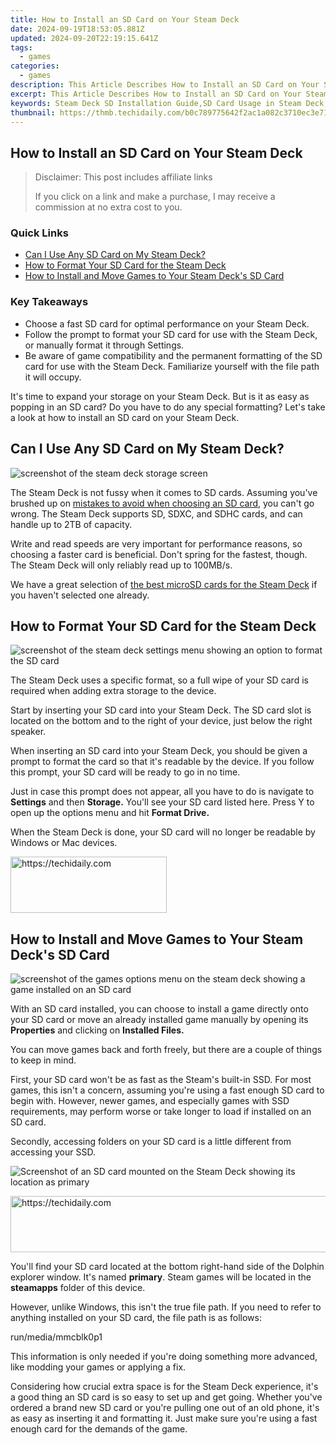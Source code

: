 ```yaml
---
title: How to Install an SD Card on Your Steam Deck
date: 2024-09-19T18:53:05.881Z
updated: 2024-09-20T22:19:15.641Z
tags:
  - games
categories:
  - games
description: This Article Describes How to Install an SD Card on Your Steam Deck
excerpt: This Article Describes How to Install an SD Card on Your Steam Deck
keywords: Steam Deck SD Installation Guide,SD Card Usage in Steam Deck,Setting Up SD Card for Deck,Steam Deck,SD Inserting on Steam Handheld,Step-by-Step Deck SD Setup,Enhancing Steam Deck with SD Card
thumbnail: https://thmb.techidaily.com/b0c789775642f2ac1a082c3710ec3e71a5c2db92094d509f8f2ac2b5d87390af.jpg
---
```


## How to Install an SD Card on Your Steam Deck

>  Disclaimer: This post includes affiliate links
>
>  If you click on a link and make a purchase, I may receive a commission at no extra cost to you.
>

### Quick Links

* [Can I Use Any SD Card on My Steam Deck?](#can-i-use-any-sd-card-on-my-steam-deck)
* [How to Format Your SD Card for the Steam Deck](#how-to-format-your-sd-card-for-the-steam-deck)
* [How to Install and Move Games to Your Steam Deck's SD Card](#how-to-install-and-move-games-to-your-steam-deck-39-s-sd-card)

### Key Takeaways

* Choose a fast SD card for optimal performance on your Steam Deck.
* Follow the prompt to format your SD card for use with the Steam Deck, or manually format it through Settings.
* Be aware of game compatibility and the permanent formatting of the SD card for use with the Steam Deck. Familiarize yourself with the file path it will occupy.

 It's time to expand your storage on your Steam Deck. But is it as easy as popping in an SD card? Do you have to do any special formatting? Let's take a look at how to install an SD card on your Steam Deck.

## Can I Use Any SD Card on My Steam Deck?

![screenshot of the steam deck storage screen](https://static1.makeuseofimages.com/wordpress/wp-content/uploads/2023/12/screenshot_of_steam_deck_storage_screen.jpg)

 The Steam Deck is not fussy when it comes to SD cards. Assuming you've brushed up on [mistakes to avoid when choosing an SD card](https://www.makeuseof.com/tag/5-mistakes-avoid-buying-next-microsd-card/), you can't go wrong. The Steam Deck supports SD, SDXC, and SDHC cards, and can handle up to 2TB of capacity.

 Write and read speeds are very important for performance reasons, so choosing a faster card is beneficial. Don't spring for the fastest, though. The Steam Deck will only reliably read up to 100MB/s.

 We have a great selection of [the best microSD cards for the Steam Deck](https://www.makeuseof.com/best-microsd-cards-steam-deck/) if you haven't selected one already.

## How to Format Your SD Card for the Steam Deck

![screenshot of the steam deck settings menu showing an option to format the SD card](https://static1.makeuseofimages.com/wordpress/wp-content/uploads/2023/12/screenshot_of_steam_deck_sd_format_option.jpg)

 The Steam Deck uses a specific format, so a full wipe of your SD card is required when adding extra storage to the device.

 Start by inserting your SD card into your Steam Deck. The SD card slot is located on the bottom and to the right of your device, just below the right speaker.

 When inserting an SD card into your Steam Deck, you should be given a prompt to format the card so that it's readable by the device. If you follow this prompt, your SD card will be ready to go in no time.

 Just in case this prompt does not appear, all you have to do is navigate to **Settings** and then **Storage.** You'll see your SD card listed here. Press Y to open up the options menu and hit **Format Drive.**

 When the Steam Deck is done, your SD card will no longer be readable by Windows or Mac devices.

<!-- affiliate ads begin -->
<a href="https://bluettius.sjv.io/c/5597632/2139120/17108" target="_top" id="2139120">
  <img src="//a.impactradius-go.com/display-ad/17108-2139120" border="0" alt="https://techidaily.com" width="250" height="90"/>
</a>
<img height="0" width="0" src="https://bluettius.sjv.io/i/5597632/2139120/17108" style="position:absolute;visibility:hidden;" border="0" />
<!-- affiliate ads end -->

## How to Install and Move Games to Your Steam Deck's SD Card

![screenshot of the games options menu on the steam deck showing a game installed on an SD card](https://static1.makeuseofimages.com/wordpress/wp-content/uploads/2023/12/screenshot_of_steam_deck_game_options_sd_card.jpg)

 With an SD card installed, you can choose to install a game directly onto your SD card or move an already installed game manually by opening its **Properties** and clicking on **Installed Files.**

 You can move games back and forth freely, but there are a couple of things to keep in mind.

 First, your SD card won't be as fast as the Steam's built-in SSD. For most games, this isn't a concern, assuming you're using a fast enough SD card to begin with. However, newer games, and especially games with SSD requirements, may perform worse or take longer to load if installed on an SD card.

 Secondly, accessing folders on your SD card is a little different from accessing your SSD.

![Screenshot of an SD card mounted on the Steam Deck showing its location as primary](https://static1.makeuseofimages.com/wordpress/wp-content/uploads/2023/12/screenshot_of_primary_sd_card_location_on_steam_deck.jpg)

<!-- affiliate ads begin -->
<a href="https://appsumo.8odi.net/c/5597632/2043618/7443" target="_top" id="2043618">
  <img src="//a.impactradius-go.com/display-ad/7443-2043618" border="0" alt="https://techidaily.com" width="728" height="90"/>
</a>
<img height="0" width="0" src="https://appsumo.8odi.net/i/5597632/2043618/7443" style="position:absolute;visibility:hidden;" border="0" />
<!-- affiliate ads end -->

 You'll find your SD card located at the bottom right-hand side of the Dolphin explorer window. It's named **primary**. Steam games will be located in the **steamapps** folder of this device.

 However, unlike Windows, this isn't the true file path. If you need to refer to anything installed on your SD card, the file path is as follows:

run/media/mmcblk0p1

 This information is only needed if you're doing something more advanced, like modding your games or applying a fix.

 Considering how crucial extra space is for the Steam Deck experience, it's a good thing an SD card is so easy to set up and get going. Whether you've ordered a brand new SD card or you're pulling one out of an old phone, it's as easy as inserting it and formatting it. Just make sure you're using a fast enough card for the demands of the game.

<ins class="adsbygoogle"
     style="display:block"
     data-ad-format="autorelaxed"
     data-ad-client="ca-pub-7571918770474297"
     data-ad-slot="1223367746"></ins>

<ins class="adsbygoogle"
     style="display:block"
     data-ad-client="ca-pub-7571918770474297"
     data-ad-slot="8358498916"
     data-ad-format="auto"
     data-full-width-responsive="true"></ins>



